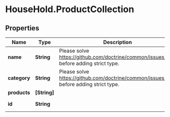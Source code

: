 # HouseHold.ProductCollection

## Properties

Name | Type | Description | Notes
------------ | ------------- | ------------- | -------------
**name** | **String** | Please solve https://github.com/doctrine/common/issues/881 before adding strict type. | [optional] 
**category** | **String** | Please solve https://github.com/doctrine/common/issues/881 before adding strict type. | [optional] 
**products** | **[String]** |  | [optional] 
**id** | **String** |  | [optional] [readonly] 


